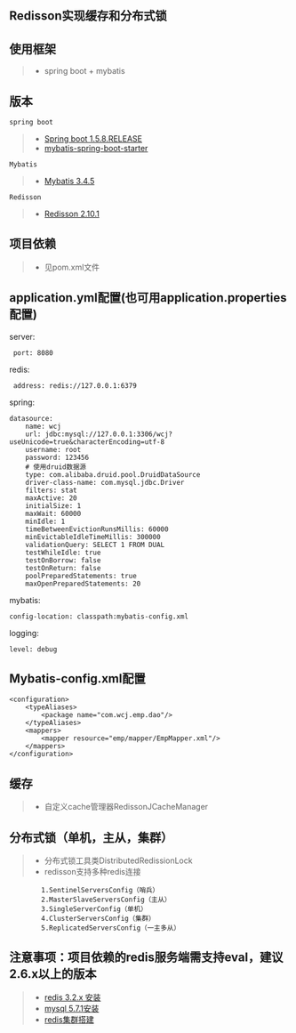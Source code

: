 ## Redisson实现缓存和分布式锁

## 使用框架
> * spring boot + mybatis

##  版本
    spring boot
> * [Spring boot 1.5.8.RELEASE](https://github.com/spring-projects/spring-boot/tree/1.5.x)
   > * [mybatis-spring-boot-starter](https://github.com/mybatis/spring-boot-starter)

    Mybatis
> * [Mybatis 3.4.5](https://github.com/mybatis/mybatis-3/releases)

    Redisson
> * [Redisson 2.10.1](https://github.com/redisson/redisson)

## 项目依赖
> * 见pom.xml文件
## application.yml配置(也可用application.properties配置)
server:

     port: 8080

redis:

     address: redis://127.0.0.1:6379

spring:

    datasource:
        name: wcj
        url: jdbc:mysql://127.0.0.1:3306/wcj?useUnicode=true&characterEncoding=utf-8
        username: root
        password: 123456
        # 使用druid数据源
        type: com.alibaba.druid.pool.DruidDataSource
        driver-class-name: com.mysql.jdbc.Driver
        filters: stat
        maxActive: 20
        initialSize: 1
        maxWait: 60000
        minIdle: 1
        timeBetweenEvictionRunsMillis: 60000
        minEvictableIdleTimeMillis: 300000
        validationQuery: SELECT 1 FROM DUAL
        testWhileIdle: true
        testOnBorrow: false
        testOnReturn: false
        poolPreparedStatements: true
        maxOpenPreparedStatements: 20
mybatis:

    config-location: classpath:mybatis-config.xml
logging:

    level: debug
## Mybatis-config.xml配置
    <configuration>
        <typeAliases>
            <package name="com.wcj.emp.dao"/>
        </typeAliases>
        <mappers>
            <mapper resource="emp/mapper/EmpMapper.xml"/>
        </mappers>
    </configuration>

## 缓存
> * 自定义cache管理器RedissonJCacheManager

## 分布式锁（单机，主从，集群）
> * 分布式锁工具类DistributedRedissionLock
> * redisson支持多种redis连接

            1.SentinelServersConfig（哨兵）
            2.MasterSlaveServersConfig（主从）
            3.SingleServerConfig（单机）
            4.ClusterServersConfig（集群）
            5.ReplicatedServersConfig（一主多从）

## 注意事项：项目依赖的redis服务端需支持eval，建议2.6.x以上的版本
> * [redis 3.2.x 安装](http://jingyan.baidu.com/article/0f5fb099045b056d8334ea97.html)
> * [mysql 5.7.1安装](http://note.youdao.com/noteshare?id=935dfbf5be78de584ebd68ed8320a1bd)
> * [redis集群搭建](http://note.youdao.com/noteshare?id=e0061fad42c9443f41a56d605258f5d2)

